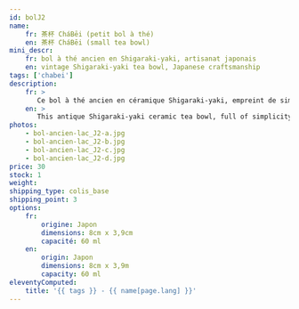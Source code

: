 ```yaml
---
id: bolJ2
name:
    fr: 茶杯 CháBēi (petit bol à thé) 
    en: 茶杯 CháBēi (small tea bowl)
mini_descr:
    fr: bol à thé ancien en Shigaraki-yaki, artisanat japonais
    en: vintage Shigaraki-yaki tea bowl, Japanese craftsmanship
tags: ['chabei']
description: 
    fr: >
       Ce bol à thé ancien en céramique Shigaraki-yaki, empreint de simplicité et de caractère. Ses textures brutes et nuances naturelles, teintées d’un vert évoquant la quiétude d’un lac,<!--more--> racontent l’histoire d’un savoir-faire ancestral. Un objet rare, parfait pour savourer le thé dans une sérénité authentique.
    en: >
       This antique Shigaraki-yaki ceramic tea bowl, full of simplicity and character. Its raw textures and natural tones, tinted with a green reminiscent of a tranquil lake,<!--more--> tell the story of ancestral craftsmanship. A rare piece, perfect for enjoying tea in authentic serenity.
photos:
    - bol-ancien-lac_J2-a.jpg
    - bol-ancien-lac_J2-b.jpg
    - bol-ancien-lac_J2-c.jpg
    - bol-ancien-lac_J2-d.jpg
price: 30
stock: 1
weight: 
shipping_type: colis_base
shipping_point: 3
options:
    fr:
        origine: Japon
        dimensions: 8cm x 3,9cm
        capacité: 60 ml
    en:
        origin: Japon
        dimensions: 8cm x 3,9m
        capacity: 60 ml
eleventyComputed:
    title: '{{ tags }} - {{ name[page.lang] }}'
---
```

